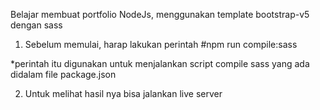 Belajar membuat portfolio NodeJs, menggunakan template bootstrap-v5 dengan sass

1. Sebelum memulai, harap lakukan perintah
#npm run compile:sass

*perintah itu digunakan untuk menjalankan script compile sass yang ada didalam file package.json

2. Untuk melihat hasil nya bisa jalankan live server
